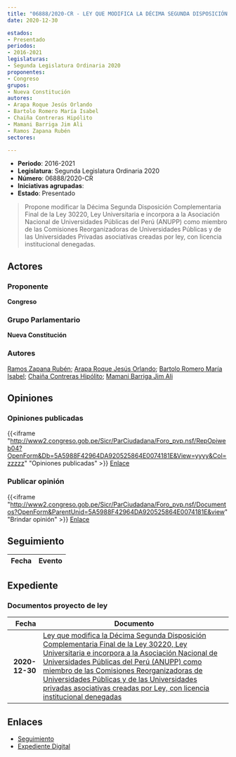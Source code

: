 ```yaml
---
title: "06888/2020-CR - LEY QUE MODIFICA LA DÉCIMA SEGUNDA DISPOSICIÓN COMPLEMENTARIA FINAL DE LA LEY 30220, LEY UNIVERSITARIA E INCORPORA A LA ASOCIACIÓN NACIONAL DE UNIVERSIDADES PÚBLICAS DEL PERÚ (ANUPP) COMO MIEMBRO DE LAS COMISIONES REORGANIZADORAS DE UNIVERSIDADES PÚBLICAS Y DE LAS UNIVERSIDADES PRIVADAS ASOCIATIVAS CREADAS POR LEY, CON LICENCIA INSTITUCIONAL DENEGADA"
date: 2020-12-30

estados:
- Presentado
periodos:
- 2016-2021
legislaturas:
- Segunda Legislatura Ordinaria 2020
proponentes:
- Congreso
grupos:
- Nueva Constitución
autores:
- Arapa Roque Jesús Orlando
- Bartolo Romero María Isabel
- Chaiña Contreras Hipólito
- Mamani Barriga Jim Ali
- Ramos Zapana Rubén
sectores:

---
```

- **Periodo**: 2016-2021
- **Legislatura**: Segunda Legislatura Ordinaria 2020
- **Número**: 06888/2020-CR
- **Iniciativas agrupadas**: 
- **Estado**: Presentado

> Propone modificar la Décima Segunda Disposición Complementaria Final de la Ley 30220, Ley Universitaria e incorpora a la Asociación Nacional de Universidades Públicas del Perú (ANUPP) como miembro de las Comisiones Reorganizadoras de Universidades Públicas y de las Universidades Privadas asociativas creadas por ley, con licencia institucional denegadas.


## Actores

### Proponente

**Congreso**

### Grupo Parlamentario

**Nueva Constitución**

### Autores

[Ramos Zapana Rubén](mailto:mailto:rramos@congreso.gob.pe); [Arapa Roque Jesús Orlando](mailto:mailto:jarapa@congreso.gob.pe); [Bartolo Romero María Isabel](mailto:mailto:mbartolo@congreso.gob.pe); [Chaiña Contreras Hipólito](mailto:mailto:hchaina@congreso.gob.pe); [Mamani Barriga Jim Ali](mailto:mailto:jmamani@congreso.gob.pe)

## Opiniones

### Opiniones publicadas

{{<iframe "http://www2.congreso.gob.pe/Sicr/ParCiudadana/Foro_pvp.nsf/RepOpiweb04?OpenForm&Db=5A5988F42964DA920525864E0074181E&View=yyyy&Col=zzzzz" "Opiniones publicadas" >}}
[Enlace](http://www2.congreso.gob.pe/Sicr/ParCiudadana/Foro_pvp.nsf/RepOpiweb04?OpenForm&Db=5A5988F42964DA920525864E0074181E&View=yyyy&Col=zzzzz)

### Publicar opinión

{{<iframe "http://www2.congreso.gob.pe/Sicr/ParCiudadana/Foro_pvp.nsf/Documentos?OpenForm&ParentUnid=5A5988F42964DA920525864E0074181E&view" "Brindar opinión" >}}
[Enlace](http://www2.congreso.gob.pe/Sicr/ParCiudadana/Foro_pvp.nsf/Documentos?OpenForm&ParentUnid=5A5988F42964DA920525864E0074181E&view)


## Seguimiento

| Fecha | Evento |
|------:|--------|


## Expediente

### Documentos proyecto de ley

| Fecha | Documento |
|------:|-----------|
| **2020-12-30** | [Ley que modifica la Décima Segunda Disposición Complementaria Final de la Ley 30220, Ley Universitaria e incorpora a la Asociación Nacional de Universidades Públicas del Perú (ANUPP) como miembro de las Comisiones Reorganizadoras de Universidades Públicas y de las Universidades privadas asociativas creadas por Ley, con licencia institucional denegadas](https://leyes.congreso.gob.pe/Documentos/2016_2021/Proyectos_de_Ley_y_de_Resoluciones_Legislativas/PL06888-20201230.pdf) |

## Enlaces

- [Seguimiento](http://www2.congreso.gob.pe/Sicr/TraDocEstProc/CLProLey2016.nsf/f7fff46988ca05b1052578e100829cc7/f97a7ac3eb06d6990525864e007aeeec?OpenDocument)
- [Expediente Digital](http://www2.congreso.gob.pe/Sicr/TraDocEstProc/Expvirt_2011.nsf/visbusqptramdoc1621/06888?opendocument)

